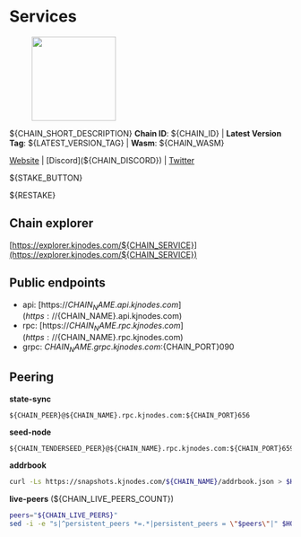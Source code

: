 # Services

<figure><img src="https://raw.githubusercontent.com/kj89/cosmos-images/main/logos/${PROJECT_NAME}.png" width="150" alt=""><figcaption></figcaption></figure>

${CHAIN_SHORT_DESCRIPTION}
**Chain ID**: ${CHAIN_ID} | **Latest Version Tag**: ${LATEST_VERSION_TAG} | **Wasm**: ${CHAIN_WASM}

[Website](${CHAIN_WEBSITE}) | [Discord](${CHAIN_DISCORD}) | [Twitter](${CHAIN_TWITTER})

${STAKE_BUTTON}

${RESTAKE}
## Chain explorer
[https://explorer.kjnodes.com/${CHAIN_SERVICE}](https://explorer.kjnodes.com/${CHAIN_SERVICE})

## Public endpoints

* api: [https://${CHAIN_NAME}.api.kjnodes.com](https://${CHAIN_NAME}.api.kjnodes.com)
* rpc: [https://${CHAIN_NAME}.rpc.kjnodes.com](https://${CHAIN_NAME}.rpc.kjnodes.com)
* grpc: ${CHAIN_NAME}.grpc.kjnodes.com:${CHAIN_PORT}090

## Peering

**state-sync**

```text
${CHAIN_PEER}@${CHAIN_NAME}.rpc.kjnodes.com:${CHAIN_PORT}656
```

**seed-node**

```text
${CHAIN_TENDERSEED_PEER}@${CHAIN_NAME}.rpc.kjnodes.com:${CHAIN_PORT}659
```

**addrbook**
```bash
curl -Ls https://snapshots.kjnodes.com/${CHAIN_NAME}/addrbook.json > $HOME/${CHAIN_DIR}/config/addrbook.json
```

**live-peers** (${CHAIN_LIVE_PEERS_COUNT})
```bash
peers="${CHAIN_LIVE_PEERS}"
sed -i -e "s|^persistent_peers *=.*|persistent_peers = \"$peers\"|" $HOME/${CHAIN_DIR}/config/config.toml
```

